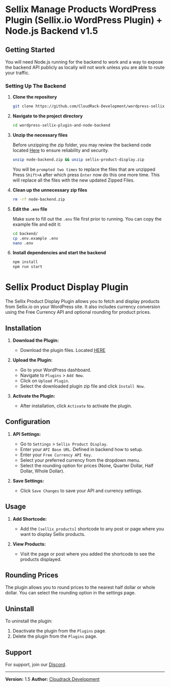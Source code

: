 # Sellix Manage Products WordPress Plugin (Sellix.io WordPress Plugin) + Node.js Backend v1.5

## Getting Started

You will need Node.js running for the backend to work and a way to expose the backend API publicly as locally will not work unless you are able to route your traffic.

### Setting Up The Backend

1. **Clone the repository**

    ```bash
    git clone https://github.com/CloudRack-Development/wordpress-sellix-plugin-and-node-backend.git
    ```

2. **Navigate to the project directory**

    ```bash
    cd wordpress-sellix-plugin-and-node-backend
    ```

3. **Unzip the necessary files**

    Before unzipping the zip folder, you may review the backend code located [Here](https://github.com/CloudRack-Development/CloudRack-Development/tree/main/backend) to ensure reliability and security.

    ```bash
    unzip node-backend.zip && unzip sellix-product-display.zip
    ```

    You will be `prompted two times` to replace the files that are unzipped Press `Shift+A` after which press `Enter` now do this one more time.
    This will replace all the files with the new updated Zipped Files.

4. **Clean up the unnecessary zip files**

    ```bash
    rm -rf node-backend.zip
    ```

5. **Edit the `.env` file**

    Make sure to fill out the `.env` file first prior to running. You can copy the example file and edit it:

    ```bash
    cd backend/
    cp .env.example .env
    nano .env
    ```

6. **Install dependencies and start the backend**

    ```bash
    npm install
    npm run start
    ```

# Sellix Product Display Plugin

The Sellix Product Display Plugin allows you to fetch and display products from Sellix.io on your WordPress site. It also includes currency conversion using the Free Currency API and optional rounding for product prices.

## Installation

1. **Download the Plugin:**
   - Download the plugin files. Located [HERE](https://github.com/CloudRack-Development/wordpress-sellix-plugin-and-node-backend/raw/main/sellix-product-display.zip)

2. **Upload the Plugin:**
   - Go to your WordPress dashboard.
   - Navigate to `Plugins` > `Add New`.
   - Click on `Upload Plugin`.
   - Select the downloaded plugin zip file and click `Install Now`.

3. **Activate the Plugin:**
   - After installation, click `Activate` to activate the plugin.

## Configuration

1. **API Settings:**
   - Go to `Settings` > `Sellix Product Display`.
   - Enter your `API Base URL`.  Defined in backend how to setup.
   - Enter your `Free Currency API Key`.
   - Select your preferred currency from the dropdown menu.
   - Select the rounding option for prices (None, Quarter Dollar, Half Dollar, Whole Dollar).

2. **Save Settings:**
   - Click `Save Changes` to save your API and currency settings.

## Usage

1. **Add Shortcode:**
   - Add the `[sellix_products]` shortcode to any post or page where you want to display Sellix products.

2. **View Products:**
   - Visit the page or post where you added the shortcode to see the products displayed.

## Rounding Prices

The plugin allows you to round prices to the nearest half dollar or whole dollar. You can select the rounding option in the settings page.

## Uninstall

To uninstall the plugin:
1. Deactivate the plugin from the `Plugins` page.
2. Delete the plugin from the `Plugins` page.

## Support

For support, join our [Discord](https://discord.gg/MKnNmVNnPY).

---

**Version:** 1.5
**Author:** [Cloudrack Development](https://discord.gg/MKnNmVNnPY)

